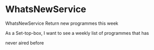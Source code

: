 WhatsNewService
===============

WhatsNewService
Return new programmes this week 

As a Set-top-box, I want to see a weekly list of programmes that has 

never aired before
